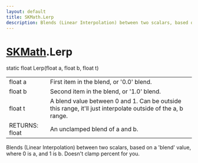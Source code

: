 ```yaml
---
layout: default
title: SKMath.Lerp
description: Blends (Linear Interpolation) between two scalars, based on a 'blend' value, where 0 is a, and 1 is b. Doesn't clamp percent for you.
---
```

# [SKMath]({{site.url}}/Pages/Reference/SKMath.html).Lerp

<div class='signature' markdown='1'>
static float Lerp(float a, float b, float t)
</div>

|  |  |
|--|--|
|float a|First item in the blend, or '0.0' blend.|
|float b|Second item in the blend, or '1.0' blend.|
|float t|A blend value between 0 and 1. Can be outside             this range, it'll just interpolate outside of the a, b range.|
|RETURNS: float|An unclamped blend of a and b.|

Blends (Linear Interpolation) between two scalars, based
on a 'blend' value, where 0 is a, and 1 is b. Doesn't clamp
percent for you.



